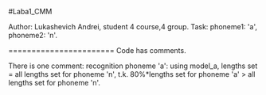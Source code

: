 #Laba1_CMM

Author: Lukashevich Andrei, student 4 course,4 group. 
Task: phoneme1: 'a', phoneme2: 'n'.

=======================
Сode has comments.

There is one comment: recognition phoneme 'a': using model_a, lengths set = all lengths set for phoneme 'n', t.k.
80%*lengths set for phoneme 'a' > all lengths set for phoneme 'n'.
